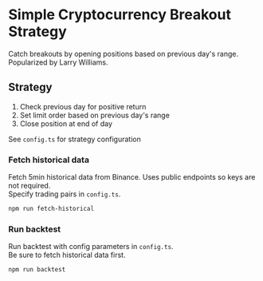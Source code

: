 # Simple Cryptocurrency Breakout Strategy

Catch breakouts by opening positions based on previous day's range. Popularized by Larry Williams.

## Strategy

1. Check previous day for positive return
2. Set limit order based on previous day's range
3. Close position at end of day

See `config.ts` for strategy configuration

### Fetch historical data

Fetch 5min historical data from Binance. Uses public endpoints so keys are not required.  
Specify trading pairs in `config.ts`.

```bash
npm run fetch-historical
```

### Run backtest

Run backtest with config parameters in `config.ts`.  
Be sure to fetch historical data first.

```bash
npm run backtest
```
